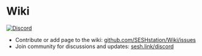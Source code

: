 # Wiki
[![Discord](https://img.shields.io/discord/490815363823566849?label=&logo=discord&logoColor=ffffff&color=7389D8&labelColor=6A7EC2)](https://sesh.link/discord/)
- Contribute or add page to the wiki: [github.com/SESHstation/Wiki/issues](Issues)
- Join community for discussions and updates: [sesh.link/discord](https://sesh.link/discord)
